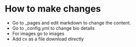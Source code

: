 # How to make changes

- Go to \_pages and edit markdown to change the content.
- Go to \_config.yml to change bio details
- For images go to images
- Add cv as a file download directly

